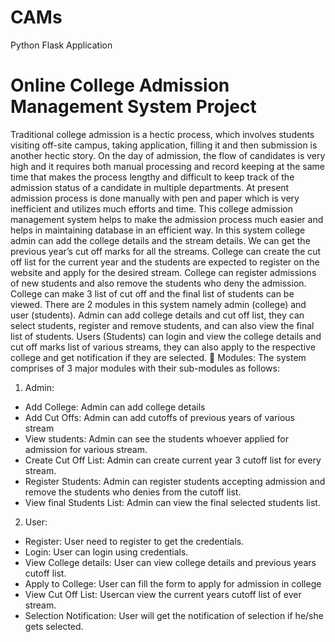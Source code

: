# CAMs
Python Flask Application  

# Online College Admission Management System Project

Traditional college admission is a hectic process, which involves students visiting off-site campus, taking application, filling it and then submission is another hectic story. On the day of admission, the flow of candidates is very high and it requires both manual processing and record keeping at the same time that makes the process lengthy and difficult to keep track of the admission status of a candidate in multiple departments. At present admission process is done manually with pen and paper which is very inefficient and utilizes much efforts and time. This college admission management system helps to make the admission process much easier and helps in maintaining database in an efficient way. In this system college admin can add the college details and the stream details. We can get the previous year’s cut off marks for all the streams. College can create the cut off list for the current year and the students are expected to register on the website and apply for the desired stream. College can register admissions of new students and also remove the students who deny the admission. College can make 3 list of cut off and the final list of students can be viewed. There are 2 modules in this system namely admin (college) and user (students). Admin can add college details and cut off list, they can select students, register and remove students, and can also view the final list of students. Users (Students) can login and view the college details and cut off marks list of various streams, they can also apply to the respective college and get notification if they are selected.
	Modules:
The system comprises of 3 major modules with their sub-modules as follows:
1.	Admin:
+	Add College: Admin can add college details
+	Add Cut Offs: Admin can add cutoffs of previous years of various stream
+	View students: Admin can see the students whoever applied for admission for various stream.
+	Create Cut Off List: Admin can create current year 3 cutoff list for every stream.
+	Register Students: Admin can register students accepting admission and remove the students who denies from the cutoff list.
+	View final Students List: Admin can view the final selected students list.

2.	User:
+	Register: User need to register to get the credentials.
+	Login: User can login using credentials.
+	View College details: User can view college details and previous years cutoff list.
+	Apply to College: User can fill the form to apply for admission in college
+	View Cut Off List: Usercan view the current years cutoff list of ever stream.
+	Selection Notification: User will get the notification of selection if he/she gets selected.

